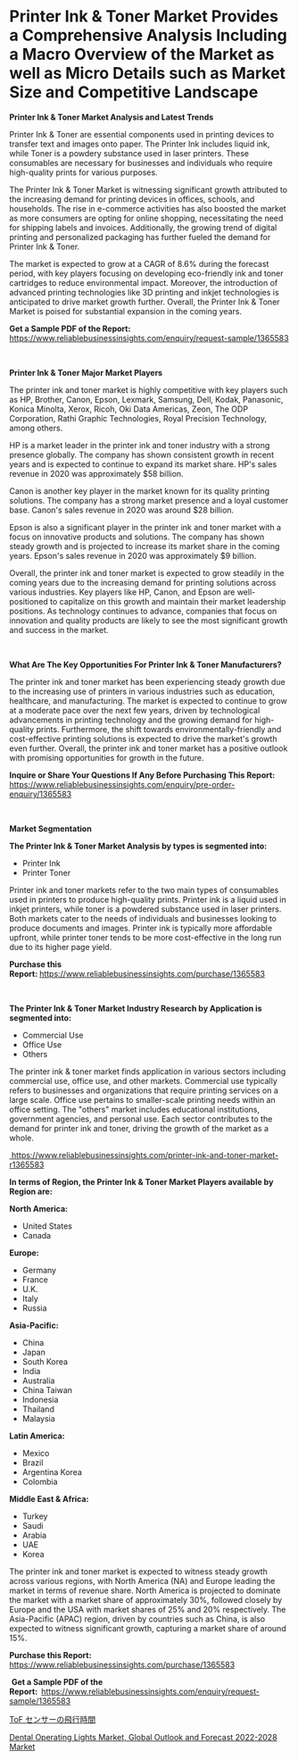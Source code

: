 <p><h1>Printer Ink & Toner Market Provides a Comprehensive Analysis Including a Macro Overview of the Market as well as Micro Details such as Market Size and Competitive Landscape</h1></p><p><strong>Printer Ink & Toner Market Analysis and Latest Trends</strong></p>
<p><p>Printer Ink & Toner are essential components used in printing devices to transfer text and images onto paper. The Printer Ink includes liquid ink, while Toner is a powdery substance used in laser printers. These consumables are necessary for businesses and individuals who require high-quality prints for various purposes.</p><p>The Printer Ink & Toner Market is witnessing significant growth attributed to the increasing demand for printing devices in offices, schools, and households. The rise in e-commerce activities has also boosted the market as more consumers are opting for online shopping, necessitating the need for shipping labels and invoices. Additionally, the growing trend of digital printing and personalized packaging has further fueled the demand for Printer Ink & Toner.</p><p>The market is expected to grow at a CAGR of 8.6% during the forecast period, with key players focusing on developing eco-friendly ink and toner cartridges to reduce environmental impact. Moreover, the introduction of advanced printing technologies like 3D printing and inkjet technologies is anticipated to drive market growth further. Overall, the Printer Ink & Toner Market is poised for substantial expansion in the coming years.</p></p>
<p><strong>Get a Sample PDF of the Report:&nbsp;</strong> <a href="https://www.reliablebusinessinsights.com/enquiry/request-sample/1365583">https://www.reliablebusinessinsights.com/enquiry/request-sample/1365583</a></p>
<p>&nbsp;</p>
<p><strong>Printer Ink & Toner Major Market Players</strong></p>
<p><p>The printer ink and toner market is highly competitive with key players such as HP, Brother, Canon, Epson, Lexmark, Samsung, Dell, Kodak, Panasonic, Konica Minolta, Xerox, Ricoh, Oki Data Americas, Zeon, The ODP Corporation, Rathi Graphic Technologies, Royal Precision Technology, among others. </p><p>HP is a market leader in the printer ink and toner industry with a strong presence globally. The company has shown consistent growth in recent years and is expected to continue to expand its market share. HP's sales revenue in 2020 was approximately $58 billion.</p><p>Canon is another key player in the market known for its quality printing solutions. The company has a strong market presence and a loyal customer base. Canon's sales revenue in 2020 was around $28 billion.</p><p>Epson is also a significant player in the printer ink and toner market with a focus on innovative products and solutions. The company has shown steady growth and is projected to increase its market share in the coming years. Epson's sales revenue in 2020 was approximately $9 billion.</p><p>Overall, the printer ink and toner market is expected to grow steadily in the coming years due to the increasing demand for printing solutions across various industries. Key players like HP, Canon, and Epson are well-positioned to capitalize on this growth and maintain their market leadership positions. As technology continues to advance, companies that focus on innovation and quality products are likely to see the most significant growth and success in the market.</p></p>
<p>&nbsp;</p>
<p><strong>What Are The Key Opportunities For Printer Ink & Toner Manufacturers?</strong></p>
<p><p>The printer ink and toner market has been experiencing steady growth due to the increasing use of printers in various industries such as education, healthcare, and manufacturing. The market is expected to continue to grow at a moderate pace over the next few years, driven by technological advancements in printing technology and the growing demand for high-quality prints. Furthermore, the shift towards environmentally-friendly and cost-effective printing solutions is expected to drive the market's growth even further. Overall, the printer ink and toner market has a positive outlook with promising opportunities for growth in the future.</p></p>
<p><strong>Inquire or Share Your Questions If Any Before Purchasing This Report:</strong> <a href="https://www.reliablebusinessinsights.com/enquiry/pre-order-enquiry/1365583">https://www.reliablebusinessinsights.com/enquiry/pre-order-enquiry/1365583</a></p>
<p>&nbsp;</p>
<p><strong>Market Segmentation</strong></p>
<p><strong>The Printer Ink & Toner Market Analysis by types is segmented into:</strong></p>
<p><ul><li>Printer Ink</li><li>Printer Toner</li></ul></p>
<p><p>Printer ink and toner markets refer to the two main types of consumables used in printers to produce high-quality prints. Printer ink is a liquid used in inkjet printers, while toner is a powdered substance used in laser printers. Both markets cater to the needs of individuals and businesses looking to produce documents and images. Printer ink is typically more affordable upfront, while printer toner tends to be more cost-effective in the long run due to its higher page yield.</p></p>
<p><strong>Purchase this Report:&nbsp;</strong><a href="https://www.reliablebusinessinsights.com/purchase/1365583">https://www.reliablebusinessinsights.com/purchase/1365583</a></p>
<p>&nbsp;</p>
<p><strong>The Printer Ink & Toner Market Industry Research by Application is segmented into:</strong></p>
<p><ul><li>Commercial Use</li><li>Office Use</li><li>Others</li></ul></p>
<p><p>The printer ink & toner market finds application in various sectors including commercial use, office use, and other markets. Commercial use typically refers to businesses and organizations that require printing services on a large scale. Office use pertains to smaller-scale printing needs within an office setting. The "others" market includes educational institutions, government agencies, and personal use. Each sector contributes to the demand for printer ink and toner, driving the growth of the market as a whole.</p></p>
<p><a href="https://www.reliablebusinessinsights.com/printer-ink-and-toner-market-r1365583">&nbsp;https://www.reliablebusinessinsights.com/printer-ink-and-toner-market-r1365583</a></p>
<p><strong>In terms of Region, the Printer Ink & Toner Market Players available by Region are:</strong></p>
<p>
    <p> <strong> North America: </strong>
        <ul>
            <li>United States</li>
            <li>Canada</li>
        </ul>
        </p> 
    <p> <strong> Europe: </strong>
        <ul>
            <li>Germany</li>
            <li>France</li>
            <li>U.K.</li>
            <li>Italy</li>
            <li>Russia</li>
        </ul>
        </p> 
    <p> <strong> Asia-Pacific: </strong>
        <ul>
            <li>China</li>
            <li>Japan</li>
            <li>South Korea</li>
            <li>India</li>
            <li>Australia</li>
            <li>China Taiwan</li>
            <li>Indonesia</li>
            <li>Thailand</li>
            <li>Malaysia</li>
        </ul>
        </p> 
    <p> <strong> Latin America: </strong>
        <ul>
            <li>Mexico</li>
            <li>Brazil</li>
            <li>Argentina Korea</li>
            <li>Colombia</li>
        </ul>
        </p> 
    <p> <strong> Middle East & Africa: </strong>
        <ul>
            <li>Turkey</li>
            <li>Saudi</li>
            <li>Arabia</li>
            <li>UAE</li>
            <li>Korea</li>
        </ul>
    </p>
    </p>
<p><p>The printer ink and toner market is expected to witness steady growth across various regions, with North America (NA) and Europe leading the market in terms of revenue share. North America is projected to dominate the market with a market share of approximately 30%, followed closely by Europe and the USA with market shares of 25% and 20% respectively. The Asia-Pacific (APAC) region, driven by countries such as China, is also expected to witness significant growth, capturing a market share of around 15%.</p></p>
<p><strong>Purchase this Report: </strong><a href="https://www.reliablebusinessinsights.com/purchase/1365583">https://www.reliablebusinessinsights.com/purchase/1365583</a></p>
<p>&nbsp;<strong>Get a Sample PDF of the Report:&nbsp;&nbsp;</strong><a href="https://www.reliablebusinessinsights.com/enquiry/request-sample/1365583">https://www.reliablebusinessinsights.com/enquiry/request-sample/1365583</a></p>
<p><strong></strong></p>
<p><p><a href="https://github.com/gfggqjbfys368009/Market-Research-Report-List-3/blob/main/5135096123896.md">ToF センサーの飛行時間</a></p><p><a href="https://github.com/Krish2023na/Market-Research-Report-List-5/blob/main/dental-operating-lights-market-global-outlook-and-forecast-2022-2028-market.md">Dental Operating Lights Market, Global Outlook and Forecast 2022-2028 Market</a></p></p>